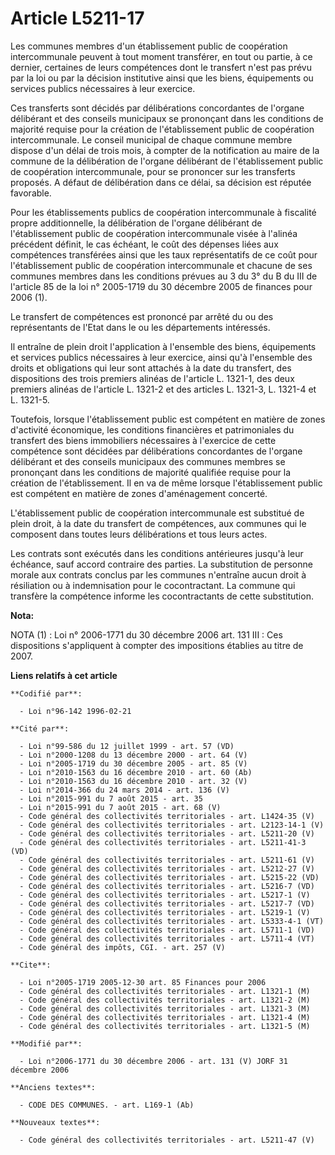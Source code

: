 # Article L5211-17

Les communes membres d'un établissement public de coopération intercommunale peuvent à tout moment transférer, en tout ou
partie, à ce dernier, certaines de leurs compétences dont le transfert n'est pas prévu par la loi ou par la décision
institutive ainsi que les biens, équipements ou services publics nécessaires à leur exercice.

Ces transferts sont décidés par délibérations concordantes de l'organe délibérant et des conseils municipaux se prononçant
dans les conditions de majorité requise pour la création de l'établissement public de coopération intercommunale. Le conseil
municipal de chaque commune membre dispose d'un délai de trois mois, à compter de la notification au maire de la commune de
la délibération de l'organe délibérant de l'établissement public de coopération intercommunale, pour se prononcer sur les
transferts proposés. A défaut de délibération dans ce délai, sa décision est réputée favorable.

Pour les établissements publics de coopération intercommunale à fiscalité propre additionnelle, la délibération de l'organe
délibérant de l'établissement public de coopération intercommunale visée à l'alinéa précédent définit, le cas échéant, le
coût des dépenses liées aux compétences transférées ainsi que les taux représentatifs de ce coût pour l'établissement public
de coopération intercommunale et chacune de ses communes membres dans les conditions prévues au 3 du 3° du B du III de
l'article 85 de la loi n° 2005-1719 du 30 décembre 2005 de finances pour 2006 (1).

Le transfert de compétences est prononcé par arrêté du ou des représentants de l'Etat dans le ou les départements intéressés.

Il entraîne de plein droit l'application à l'ensemble des biens, équipements et services publics nécessaires à leur exercice,
ainsi qu'à l'ensemble des droits et obligations qui leur sont attachés à la date du transfert, des dispositions des trois
premiers alinéas de l'article L. 1321-1, des deux premiers alinéas de l'article L. 1321-2 et des articles L. 1321-3, L.
1321-4 et L. 1321-5.

Toutefois, lorsque l'établissement public est compétent en matière de zones d'activité économique, les conditions financières
et patrimoniales du transfert des biens immobiliers nécessaires à l'exercice de cette compétence sont décidées par
délibérations concordantes de l'organe délibérant et des conseils municipaux des communes membres se prononçant dans les
conditions de majorité qualifiée requise pour la création de l'établissement. Il en va de même lorsque l'établissement public
est compétent en matière de zones d'aménagement concerté.

L'établissement public de coopération intercommunale est substitué de plein droit, à la date du transfert de compétences, aux
communes qui le composent dans toutes leurs délibérations et tous leurs actes.

Les contrats sont exécutés dans les conditions antérieures jusqu'à leur échéance, sauf accord contraire des parties. La
substitution de personne morale aux contrats conclus par les communes n'entraîne aucun droit à résiliation ou à indemnisation
pour le cocontractant. La commune qui transfère la compétence informe les cocontractants de cette substitution.

**Nota:**

NOTA (1) : Loi n° 2006-1771 du 30 décembre 2006 art. 131 III : Ces dispositions s'appliquent à compter des impositions
établies au titre de 2007.

**Liens relatifs à cet article**

	**Codifié par**:

	  - Loi n°96-142 1996-02-21

	**Cité par**:

	  - Loi n°99-586 du 12 juillet 1999 - art. 57 (VD)
	  - Loi n°2000-1208 du 13 décembre 2000 - art. 64 (V)
	  - Loi n°2005-1719 du 30 décembre 2005 - art. 85 (V)
	  - Loi n°2010-1563 du 16 décembre 2010 - art. 60 (Ab)
	  - Loi n°2010-1563 du 16 décembre 2010 - art. 32 (V)
	  - Loi n°2014-366 du 24 mars 2014 - art. 136 (V)
	  - Loi n°2015-991 du 7 août 2015 - art. 35
	  - Loi n°2015-991 du 7 août 2015 - art. 68 (V)
	  - Code général des collectivités territoriales - art. L1424-35 (V)
	  - Code général des collectivités territoriales - art. L2123-14-1 (V)
	  - Code général des collectivités territoriales - art. L5211-20 (V)
	  - Code général des collectivités territoriales - art. L5211-41-3 (VD)
	  - Code général des collectivités territoriales - art. L5211-61 (V)
	  - Code général des collectivités territoriales - art. L5212-27 (V)
	  - Code général des collectivités territoriales - art. L5215-22 (VD)
	  - Code général des collectivités territoriales - art. L5216-7 (VD)
	  - Code général des collectivités territoriales - art. L5217-1 (V)
	  - Code général des collectivités territoriales - art. L5217-7 (VD)
	  - Code général des collectivités territoriales - art. L5219-1 (V)
	  - Code général des collectivités territoriales - art. L5333-4-1 (VT)
	  - Code général des collectivités territoriales - art. L5711-1 (VD)
	  - Code général des collectivités territoriales - art. L5711-4 (VT)
	  - Code général des impôts, CGI. - art. 257 (V)

	**Cite**:

	  - Loi n°2005-1719 2005-12-30 art. 85 Finances pour 2006
	  - Code général des collectivités territoriales - art. L1321-1 (M)
	  - Code général des collectivités territoriales - art. L1321-2 (M)
	  - Code général des collectivités territoriales - art. L1321-3 (M)
	  - Code général des collectivités territoriales - art. L1321-4 (M)
	  - Code général des collectivités territoriales - art. L1321-5 (M)

	**Modifié par**:

	  - Loi n°2006-1771 du 30 décembre 2006 - art. 131 (V) JORF 31 décembre 2006

	**Anciens textes**:

	  - CODE DES COMMUNES. - art. L169-1 (Ab)

	**Nouveaux textes**:

	  - Code général des collectivités territoriales - art. L5211-47 (V)
